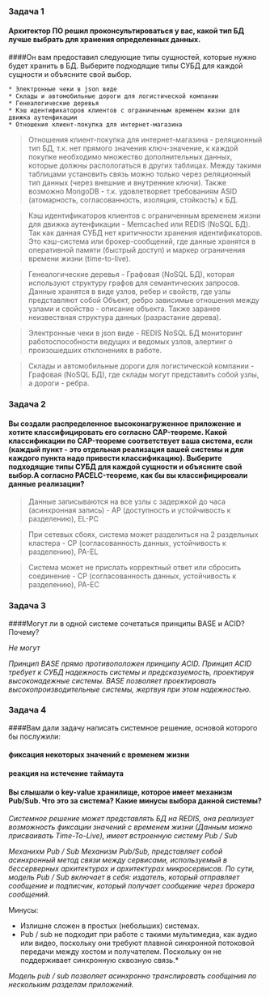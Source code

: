 ### Задача 1

#### Архитектор ПО решил проконсультироваться у вас, какой тип БД лучше выбрать для хранения определенных данных.

####Он вам предоставил следующие типы сущностей, которые нужно будет хранить в БД. Выберите подходящие типы СУБД для каждой сущности и объясните свой выбор.

    * Электронные чеки в json виде
    * Склады и автомобильные дороги для логистической компании
    * Генеалогические деревья
    * Кэш идентификаторов клиентов с ограниченным временем жизни для движка аутенфикации
    * Отношения клиент-покупка для интернет-магазина

> Отношения клиент-покупка для интернет-магазина - реляционный тип БД, т.к. нет прямого значения ключ-значение, к каждой покупке необходимо множество дополнительных данных, которые должны распологаться в других таблицах. Между такими таблицами установить связь можно только через реляционный тип данных (через внешние и внутренние ключи).
Также возможно MongoDB - т.к. удовлетворяет требованиям ASID (атомарность, согласованность, изоляция, стойкость) к БД.

> Кэш идентификаторов клиентов с ограниченным временем жизни для движка аутенфикации - Memcached или REDIS (NoSQL БД). Так как данная СУБД нет критичности хранения идентификаторов. Это кэш-система или брокер-сообщений, где данные хранятся в оперативной памяти (быстрый доступ) и маркер ограничения времени жизни (time-to-live).

> Генеалогические деревья -  Графовая (NoSQL БД), которая используют структуру графов для семантических запросов. 
Данные хранятся в виде узлов, ребер и свойств, где узлы представляют собой Объект, ребро зависимые отношения между узлами и свойство - описание объекта. Также заранее неизвествная структура данных (разрастание дерева).

> Электронные чеки в json виде - REDIS NoSQL БД мониторинг работоспособности ведущих и ведомых узлов, алертинг о произошедших отклонениях в работе.

> Склады и автомобильные дороги для логистической компании - Графовая (NoSQL БД), где склады могут представить собой узлы, а дороги - ребра.


### Задача 2

#### Вы создали распределенное высоконагруженное приложение и хотите классифицировать его согласно CAP-теореме. Какой классификации по CAP-теореме соответствует ваша система, если (каждый пункт - это отдельная реализация вашей системы и для каждого пункта надо привести классификацию). Выберите подходящие типы СУБД для каждой сущности и объясните свой выбор.А согласно PACELC-теореме, как бы вы классифицировали данные реализации?

 > Данные записываются на все узлы с задержкой до часа (асинхронная запись) - AP (доступность и устойчивость к разделению), EL-PC
 
> При сетевых сбоях, система может разделиться на 2 раздельных кластера - CP (согласованность данных, устойчивость к разделению), PA-EL

> Система может не прислать корректный ответ или сбросить соединение - СP (согласованность данных, устойчивость к разделению), PA-EC

### Задача 3

####Могут ли в одной системе сочетаться принципы BASE и ACID? Почему? 

*Не могут*

*Принцип BASE прямо противоположен принципу ACID. 
Принцип ACID требует к СУБД надежность системы и предсказуемость, проектируя высоконадежные системы. BASE позволяет проектировать высокопроизводительные системы, жертвуя при этом надежностью.*

### Задача 4
####Вам дали задачу написать системное решение, основой которого бы послужили:
#### фиксация некоторых значений с временем жизни
#### реакция на истечение таймаута
#### Вы слышали о key-value хранилище, которое имеет механизм Pub/Sub. Что это за система? Какие минусы выбора данной системы?

*Cистемное решение может представлять БД на REDIS, она реализует возможность фиксации значений с временем жизни (Данным можно присваивать Time-To-Live), имеет встроенную систему Pub / Sub* 

*Механихм Pub / Sub*
*Механизм Pub/Sub, представляет собой асинхронный метод связи между сервисами, используемый в бессерверных архитектурах и архитектурах микросервисов. По сути, модель Pub / Sub включает в себя: издатель, который отправляет сообщение и подписчик, который получает сообщение через брокера сообщений.*

Минусы:
* Излишне сложен в простых (небольших) системах.
* Pub / sub не подходит при работе с такими мультимедиа, как аудио или видео, поскольку они требуют плавной синхронной потоковой передачи между хостом и получателем. Поскольку он не поддерживает синхронную сквозную связь.*

*Модель pub / sub позволяет асинхронно транслировать сообщения по нескольким разделам приложений.*
